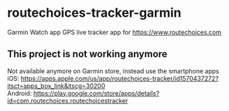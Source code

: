 # routechoices-tracker-garmin

Garmin Watch app GPS live tracker app for https://www.routechoices.com

## This project is not working anymore
Not available anymore on Garmin store, instead use the smartphone apps  
iOS: https://apps.apple.com/us/app/routechoices-tracker/id1570437272?itsct=apps_box_link&itscg=30200  
Android: https://play.google.com/store/apps/details?id=com.routechoices.routechoicestracker
